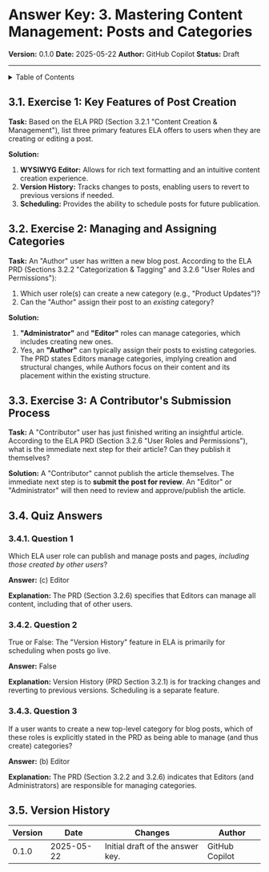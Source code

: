 # Answer Key: 3. Mastering Content Management: Posts and Categories

**Version:** 0.1.0
**Date:** 2025-05-22
**Author:** GitHub Copilot
**Status:** Draft

---

<details>
<summary>Table of Contents</summary>

- [Answer Key: 3. Mastering Content Management: Posts and Categories](#answer-key-3-mastering-content-management-posts-and-categories)
  - [3.1. Exercise 1: Key Features of Post Creation](#31-exercise-1-key-features-of-post-creation)
  - [3.2. Exercise 2: Managing and Assigning Categories](#32-exercise-2-managing-and-assigning-categories)
  - [3.3. Exercise 3: A Contributor's Submission Process](#33-exercise-3-a-contributors-submission-process)
  - [3.4. Quiz Answers](#34-quiz-answers)
    - [3.4.1. Question 1](#341-question-1)
    - [3.4.2. Question 2](#342-question-2)
    - [3.4.3. Question 3](#343-question-3)
  - [3.5. Version History](#35-version-history)

</details>

## 3.1. Exercise 1: Key Features of Post Creation

**Task:** Based on the ELA PRD (Section 3.2.1 "Content Creation & Management"), list three primary features ELA offers to users when they are creating or editing a post.

**Solution:**
1.  **WYSIWYG Editor:** Allows for rich text formatting and an intuitive content creation experience.
2.  **Version History:** Tracks changes to posts, enabling users to revert to previous versions if needed.
3.  **Scheduling:** Provides the ability to schedule posts for future publication.

## 3.2. Exercise 2: Managing and Assigning Categories

**Task:** An "Author" user has written a new blog post. According to the ELA PRD (Sections 3.2.2 "Categorization & Tagging" and 3.2.6 "User Roles and Permissions"):
1.  Which user role(s) can create a new category (e.g., "Product Updates")?
2.  Can the "Author" assign their post to an *existing* category?

**Solution:**
1.  **"Administrator"** and **"Editor"** roles can manage categories, which includes creating new ones.
2.  Yes, an **"Author"** can typically assign their posts to existing categories. The PRD states Editors manage categories, implying creation and structural changes, while Authors focus on their content and its placement within the existing structure.

## 3.3. Exercise 3: A Contributor's Submission Process

**Task:** A "Contributor" user has just finished writing an insightful article. According to the ELA PRD (Section 3.2.6 "User Roles and Permissions"), what is the immediate next step for their article? Can they publish it themselves?

**Solution:** A "Contributor" cannot publish the article themselves. The immediate next step is to **submit the post for review**. An "Editor" or "Administrator" will then need to review and approve/publish the article.

## 3.4. Quiz Answers

### 3.4.1. Question 1

Which ELA user role can publish and manage posts and pages, *including those created by other users*?

**Answer:** (c) Editor

**Explanation:** The PRD (Section 3.2.6) specifies that Editors can manage all content, including that of other users.

### 3.4.2. Question 2

True or False: The "Version History" feature in ELA is primarily for scheduling when posts go live.

**Answer:** False

**Explanation:** Version History (PRD Section 3.2.1) is for tracking changes and reverting to previous versions. Scheduling is a separate feature.

### 3.4.3. Question 3

If a user wants to create a new top-level category for blog posts, which of these roles is explicitly stated in the PRD as being able to manage (and thus create) categories?

**Answer:** (b) Editor

**Explanation:** The PRD (Section 3.2.2 and 3.2.6) indicates that Editors (and Administrators) are responsible for managing categories.

## 3.5. Version History

| Version | Date       | Changes                                      | Author          |
|---------|------------|----------------------------------------------|-----------------|
| 0.1.0   | 2025-05-22 | Initial draft of the answer key.             | GitHub Copilot  |

